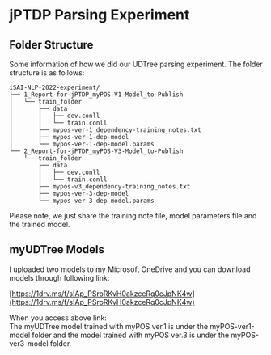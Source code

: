 # jPTDP Parsing Experiment

## Folder Structure

Some information of how we did our UDTree parsing experiment. The folder structure is as follows:  

```
iSAI-NLP-2022-experiment/
├── 1_Report-for-jPTDP_myPOS-V1-Model_to-Publish
│   └── train_folder
│       ├── data
│       │   ├── dev.conll
│       │   └── train.conll
│       ├── mypos-ver-1_dependency-training_notes.txt
│       ├── mypos-ver-1-dep-model
│       └── mypos-ver-1-dep-model.params
└── 2_Report-for-jPTDP_myPOS-V3-Model_to-Publish
    └── train_folder
        ├── data
        │   ├── dev.conll
        │   └── train.conll
        ├── mypos-v3_dependency-training_notes.txt
        ├── mypos-ver-3-dep-model
        └── mypos-ver-3-dep-model.params
```

Please note, we just share the training note file, model parameters file and the trained model.  

## myUDTree Models

I uploaded two models to my Microsoft OneDrive and you can download models through following link: 

[https://1drv.ms/f/s!Ap_PSroRKvH0akzceRq0cJpNK4w](https://1drv.ms/f/s!Ap_PSroRKvH0akzceRq0cJpNK4w)  

When you access above link:  
The myUDTree model trained with myPOS ver.1 is under the myPOS-ver1-model folder and the model trained with myPOS ver.3 is under the myPOS-ver3-model folder.  
